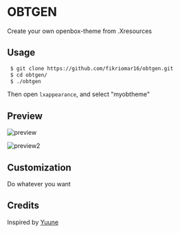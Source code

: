 # OBTGEN
Create your own openbox-theme from .Xresources

## Usage
```sh
 $ git clone https://github.com/fikriomar16/obtgen.git
 $ cd obtgen/
 $ ./obtgen
```
Then open `lxappearance`, and select "myobtheme"

## Preview
![preview](https://raw.githubusercontent.com/fikriomar16/obtgen/master/preview-obtgen.png)

![preview2](https://raw.githubusercontent.com/fikriomar16/obtgen/master/preview-obtgen-wal.png)

## Customization
 Do whatever you want

## Credits
 Inspired by [Yuune](https://github.com/yuune/)
